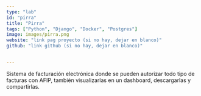 ```yaml
---
type: "lab"
id: "pirra"
title: "Pirra"
tags: ["Python", "Django", "Docker", "Postgres"]
image: images/pirra.png
website: "link pag proyecto (si no hay, dejar en blanco)"
github: "link github (si no hay, dejar en blanco)"


---
```


Sistema de facturación electrónica donde se pueden autorizar todo tipo de facturas con AFIP, también visualizarlas en un dashboard, descargarlas y compartirlas.